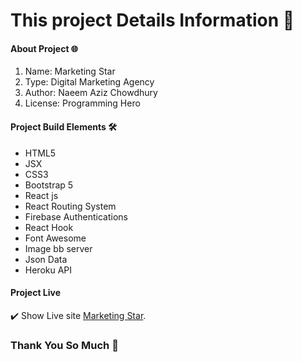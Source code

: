 # This project Details Information :1st_place_medal:

#### About Project :globe_with_meridians:
1. Name: Marketing Star 
2. Type: Digital Marketing Agency  
3. Author: Naeem Aziz Chowdhury 
4. License: Programming Hero 

#### Project Build Elements  :hammer_and_wrench:
- HTML5 
- JSX 
- CSS3
- Bootstrap 5 
- React js 
- React Routing System 
- Firebase Authentications 
- React Hook 
- Font Awesome 
- Image bb server  
- Json Data 
- Heroku API 

#### Project Live
 
:heavy_check_mark: Show Live  site  [Marketing Star](https://book-plex-10.web.app/).

### Thank You So Much  :blue_heart:

